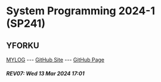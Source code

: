 ---
---
# System Programming 2024-1 (SP241)

## YFORKU

[MYLOG](TXT/mylog.txt) --- [GitHub Site](https://github.com/yforku/sp241/) --- [GitHub Page](https://yforku.github.io/sp241/) 


##### REV07: Wed 13 Mar 2024 17:01

